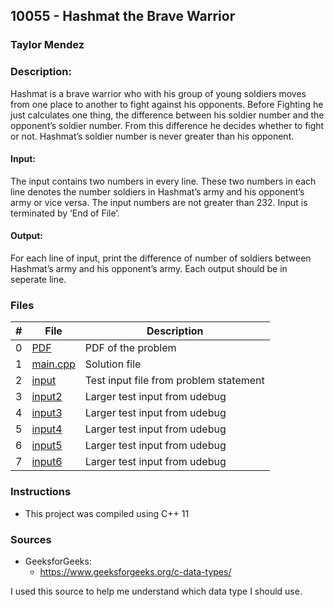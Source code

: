 ## 10055 - Hashmat the Brave Warrior
### Taylor Mendez 
### Description:

Hashmat is a brave warrior who with his group of young soldiers moves from one place to another to
fight against his opponents. Before Fighting he just calculates one thing, the difference between his
soldier number and the opponent’s soldier number. From this difference he decides whether to fight or
not. Hashmat’s soldier number is never greater than his opponent.

#### Input:
The input contains two numbers in every line. These two numbers in each line denotes the number
soldiers in Hashmat’s army and his opponent’s army or vice versa. The input numbers are not greater
than 232. Input is terminated by ‘End of File’.

#### Output:
For each line of input, print the difference of number of soldiers between Hashmat’s army and his
opponent’s army. Each output should be in seperate line.

### Files

|   #   | File                       | Description                                                |
| :---: | -------------------------- | ---------------------------------------------------------- |
|   0   | [PDF](./p10055.pdf)        | PDF of the problem                                         |
|   1   | [main.cpp](./main.cpp)     | Solution file                                              |
|   2   | [input](./input.txt)       | Test input file from problem statement                     |
|   3   | [input2](./input2.txt)     | Larger test input from udebug                              |
|   4   | [input3](./input3.txt)     | Larger test input from udebug                              |
|   5   | [input4](./input4.txt)     | Larger test input from udebug                              |
|   6   | [input5](./input5.txt)     | Larger test input from udebug                              |
|   7   | [input6](./input6.txt)     | Larger test input from udebug                              |

### Instructions

- This project was compiled using C++ 11

### Sources

- GeeksforGeeks: 
  - https://www.geeksforgeeks.org/c-data-types/ 

I used this source to help me understand which data type I should use.